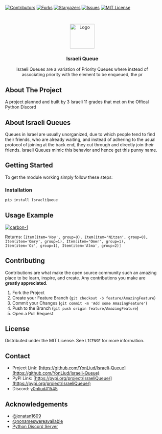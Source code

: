 <!-- PROJECT SHIELDS -->
<!--
*** I'm using markdown "reference style" links for readability.
*** Reference links are enclosed in brackets [ ] instead of parentheses ( ).
*** See the bottom of this document for the declaration of the reference variables
*** for contributors-url, forks-url, etc. This is an optional, concise syntax you may use.
*** https://www.markdownguide.org/basic-syntax/#reference-style-links
-->
[![Contributors][contributors-shield]][contributors-url]
[![Forks][forks-shield]][forks-url]
[![Stargazers][stars-shield]][stars-url]
[![Issues][issues-shield]][issues-url]
[![MIT License][license-shield]][license-url]



<!-- PROJECT LOGO -->
<br />
<p align="center">
  <a href="https://github.com/YonLiud/Israeli-Queue">
    <img src="https://i.ibb.co/bgJQ792/logo.png" alt="Logo" width="80" height="80">
  </a>

  <h3 align="center">Israeli Queue</h3>

  <p align="center">
    Israeli Queues are a variation of Priority Queues where instead of associating priority with the element to be enqueued, the pr
 </p>

</p>





<!-- ABOUT THE PROJECT -->
## About The Project

A project planned and built by 3 Israeli 11 grades that met on the Offical Python Discord

## About Israeli Queues

Queues in Israel are usually unorganized, due to which people tend to find their friends, who are already waiting, and instead of adhering to the usual protocol of joining at the back end, they cut through and directly join their friends. Israeli Queues mimic this behavior and hence get this punny name.


<!-- GETTING STARTED -->
## Getting Started

To get the module working simply follow these steps:

### Installation

```sh
pip install IsraeliQueue
```


<!-- USAGE EXAMPLES -->
## Usage Example

<a href="https://ibb.co/2kbWsKQ"><img src="https://i.ibb.co/kSd59cf/carbon-1.png" alt="carbon-1" border="0"></a>

Returns: `[Item(item='Noy', group=0), Item(item='Nitzan', group=0), Item(item='Omry', group=1), Item(item='Omer', group=1), Item(item='Oz', group=1), Item(item='Alma', group=2)]`

<!-- ROADMAP 
## Roadmap

See the [open issues](https://github.com/YonLiud/Israeli-Queue/issues) for a list of proposed features (and known issues).
-->


<!-- CONTRIBUTING -->
## Contributing

Contributions are what make the open source community such an amazing place to be learn, inspire, and create. Any contributions you make are **greatly appreciated**.

1. Fork the Project
2. Create your Feature Branch (`git checkout -b feature/AmazingFeature`)
3. Commit your Changes (`git commit -m 'Add some AmazingFeature'`)
4. Push to the Branch (`git push origin feature/AmazingFeature`)
5. Open a Pull Request



<!-- LICENSE -->
## License

Distributed under the MIT License. See `LICENSE` for more information.



<!-- CONTACT -->
## Contact

* Project Link: [https://github.com/YonLiud/Israeli-Queue](https://github.com/YonLiud/Israeli-Queue)
* PyPI Link:    [https://pypi.org/project/IsraeliQueue/](https://pypi.org/project/IsraeliQueue/)
* Discord:      [y0nliud#1545](https://discord.com/)

## Acknowledgements

* [@jonatan1609](https://github.com/jonatan1609)
* [@nonameswereavailable](https://github.com/nonameswereavailable)
* [Python Discord Server](https://discord.gg/python)




<!-- MARKDOWN LINKS & IMAGES -->
<!-- https://www.markdownguide.org/basic-syntax/#reference-style-links -->
[contributors-shield]: https://img.shields.io/github/contributors/YonLiud/Israeli-Queue.svg?style=for-the-badge
[contributors-url]: https://github.com/YonLiud/Israeli-Queue/graphs/contributors
[forks-shield]: https://img.shields.io/github/forks/YonLiud/Israeli-Queue.svg?style=for-the-badge
[forks-url]: https://github.com/YonLiud/Israeli-Queue/network/members
[stars-shield]: https://img.shields.io/github/stars/YonLiud/Israeli-Queue.svg?style=for-the-badge
[stars-url]: https://github.com/YonLiud/Israeli-Queue/stargazers
[issues-shield]: https://img.shields.io/github/issues/YonLiud/Israeli-Queue.svg?style=for-the-badge
[issues-url]: https://github.com/YonLiud/Israeli-Queue/issues
[license-shield]: https://img.shields.io/github/license/YonLiud/Israeli-Queue.svg?style=for-the-badge
[license-url]: https://github.com/YonLiud/Israeli-Queue/blob/master/LICENSE.txt
[linkedin-shield]: https://img.shields.io/badge/-LinkedIn-black.svg?style=for-the-badge&logo=linkedin&colorB=555
[linkedin-url]: https://linkedin.com/in/YonLiud
